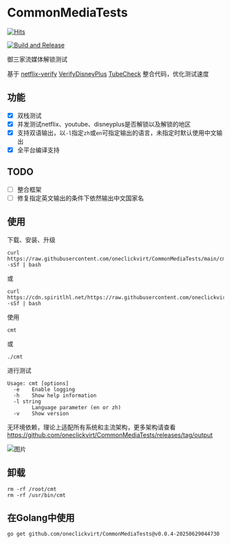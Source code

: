 # CommonMediaTests

[![Hits](https://hits.spiritlhl.net/CommonMediaTests.svg?action=hit&title=Hits&title_bg=%23555555&count_bg=%230eecf8&edge_flat=false)](https://hits.spiritlhl.net)

[![Build and Release](https://github.com/oneclickvirt/CommonMediaTests/actions/workflows/main.yaml/badge.svg)](https://github.com/oneclickvirt/CommonMediaTests/actions/workflows/main.yaml)

御三家流媒体解锁测试

基于 [netflix-verify](https://github.com/sjlleo/netflix-verify) [VerifyDisneyPlus](https://github.com/sjlleo/VerifyDisneyPlus) [TubeCheck](https://github.com/sjlleo/TubeCheck) 整合代码，优化测试速度

## 功能

- [x] 双栈测试
- [x] 并发测试netflix、youtube、disneyplus是否解锁以及解锁的地区
- [x] 支持双语输出，以```-l```指定```zh```或```en```可指定输出的语言，未指定时默认使用中文输出
- [x] 全平台编译支持

## TODO

- [ ] 整合框架
- [ ] 修复指定英文输出的条件下依然输出中文国家名

## 使用

下载、安装、升级

```shell
curl https://raw.githubusercontent.com/oneclickvirt/CommonMediaTests/main/cmt_install.sh -sSf | bash
```

或

```
curl https://cdn.spiritlhl.net/https://raw.githubusercontent.com/oneclickvirt/CommonMediaTests/main/cmt_install.sh -sSf | bash
```

使用

```
cmt
```

或

```
./cmt
```

进行测试

```
Usage: cmt [options]
  -e    Enable logging
  -h    Show help information
  -l string
        Language parameter (en or zh)
  -v    Show version
```

无环境依赖，理论上适配所有系统和主流架构，更多架构请查看 https://github.com/oneclickvirt/CommonMediaTests/releases/tag/output

![图片](https://github.com/oneclickvirt/CommonMediaTests/assets/103393591/8d4e5aa9-1ab6-4452-af6b-ef3665a902d8)


## 卸载

```
rm -rf /root/cmt
rm -rf /usr/bin/cmt
```

## 在Golang中使用

```
go get github.com/oneclickvirt/CommonMediaTests@v0.0.4-20250629044730
```
